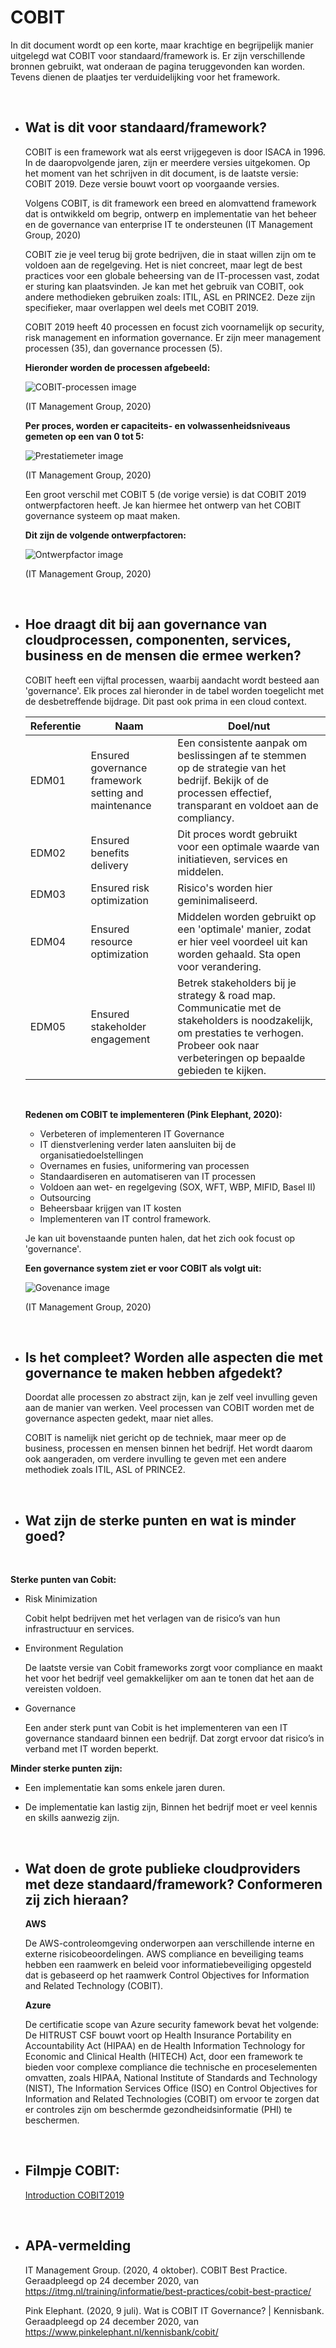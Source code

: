 # COBIT

In dit document wordt op een korte, maar krachtige en begrijpelijk manier uitgelegd wat COBIT voor standaard/framework is. Er zijn verschillende bronnen gebruikt, wat onderaan de pagina teruggevonden kan worden. Tevens dienen de plaatjes ter verduidelijking voor het framework.

</br> 

* ## Wat is dit voor standaard/framework?

    COBIT is een framework wat als eerst vrijgegeven is door ISACA in 1996. In de daaropvolgende jaren, zijn er meerdere versies uitgekomen. Op het moment van het schrijven in dit document, is de laatste versie: COBIT 2019. Deze versie bouwt voort op voorgaande versies. 

    Volgens COBIT, is dit framework een breed en alomvattend framework dat is ontwikkeld om begrip, ontwerp en implementatie van het beheer en de governance van enterprise IT te ondersteunen (IT Management Group, 2020)
    
    COBIT zie je veel terug bij grote bedrijven, die in staat willen zijn om te voldoen aan de regelgeving. Het is niet concreet, maar legt de best practices voor een globale beheersing van de IT-processen vast, zodat er sturing kan plaatsvinden. Je kan met het gebruik van COBIT, ook andere methodieken gebruiken zoals: ITIL, ASL en PRINCE2. Deze zijn specifieker, maar overlappen wel deels met COBIT 2019. 

    COBIT 2019 heeft 40 processen en focust zich voornamelijk op security, risk management en information governance. Er zijn meer management processen (35), dan governance processen (5). 
    
    **Hieronder worden de processen afgebeeld:**

    ![COBIT-processen image](COBIT-processen.png)
    
    (IT Management Group, 2020)
    
    **Per proces, worden er capaciteits- en volwassenheidsniveaus gemeten op een van 0 tot 5:**

    ![Prestatiemeter image](Prestatiemeter.png)
    
    (IT Management Group, 2020)

    Een groot verschil met COBIT 5 (de vorige versie) is dat COBIT 2019 ontwerpfactoren heeft. Je kan hiermee het ontwerp van het COBIT governance systeem op maat maken. 

    **Dit zijn de volgende ontwerpfactoren:**

    ![Ontwerpfactor image](Ontwerpfactoren.png)
    
    (IT Management Group, 2020)
</br>

* ## Hoe draagt dit bij aan governance van cloudprocessen, componenten, services, business en de mensen die ermee werken?

    COBIT heeft een vijftal processen, waarbij aandacht wordt besteed aan 'governance'. Elk proces zal hieronder in de tabel worden toegelicht met de desbetreffende bijdrage. Dit past ook prima in een cloud context. 

    Referentie   |             Naam                |      Doel/nut
    ------------ | ------------- | -------------
    EDM01 | Ensured governance framework setting and maintenance | Een consistente aanpak om beslissingen af te stemmen op de strategie van het bedrijf. Bekijk of de processen effectief, transparant en voldoet aan de compliancy. 
    EDM02 | Ensured benefits delivery | Dit proces wordt gebruikt voor een optimale waarde van initiatieven, services en middelen.
    EDM03 | Ensured risk optimization | Risico's worden hier geminimaliseerd.
    EDM04 | Ensured resource optimization | Middelen worden gebruikt op een 'optimale' manier, zodat er hier veel voordeel uit kan worden gehaald. Sta open voor verandering.
    EDM05 | Ensured stakeholder engagement | Betrek stakeholders bij je strategy & road map. Communicatie met de stakeholders is noodzakelijk, om prestaties te verhogen. Probeer ook naar verbeteringen op bepaalde gebieden te kijken. 
    
    </br>

    **Redenen om COBIT te implementeren (Pink Elephant, 2020):**

    * Verbeteren of implementeren IT Governance
    * IT dienstverlening verder laten aansluiten bij de organisatiedoelstellingen
    * Overnames en fusies, uniformering van processen
    * Standaardiseren en automatiseren van IT processen
    * Voldoen aan wet- en regelgeving (SOX, WFT, WBP, MIFID, Basel II)
    * Outsourcing
    * Beheersbaar krijgen van IT kosten
    * Implementeren van IT control framework.

    Je kan uit bovenstaande punten halen, dat het zich ook focust op 'governance'. 

    **Een governance system ziet er voor COBIT als volgt uit:**

    ![Govenance image](Governance-system.png)
    
    (IT Management Group, 2020)

</br>

* ## Is het compleet? Worden alle aspecten die met governance te maken hebben afgedekt?

    Doordat alle processen zo abstract zijn, kan je zelf veel invulling geven aan de manier van werken. Veel processen van COBIT worden met de governance aspecten gedekt, maar niet alles.

    COBIT is namelijk niet gericht op de techniek, maar meer op de business, processen en mensen binnen het bedrijf. Het wordt daarom ook aangeraden, om verdere invulling te geven met een andere methodiek zoals ITIL, ASL of PRINCE2.

</br>

* ## Wat zijn de sterke punten en wat is minder goed?

</br> 

**Sterke punten van Cobit:**
* Risk Minimization

    Cobit helpt bedrijven met het verlagen van de risico’s van hun infrastructuur en services.

* Environment Regulation

    De laatste versie van Cobit frameworks zorgt voor compliance en maakt het voor het bedrijf veel gemakkelijker om aan te tonen dat het aan de vereisten voldoen.

* Governance

    Een ander sterk punt van Cobit is het implementeren van een IT governance standaard binnen een bedrijf. Dat zorgt ervoor dat risico’s in verband met IT worden beperkt.


**Minder sterke punten zijn:**

* Een implementatie kan soms enkele jaren duren.

* De implementatie kan lastig zijn, Binnen het bedrijf moet er veel kennis en skills aanwezig zijn.


</br>

* ## Wat doen de grote publieke cloudproviders met deze standaard/framework? Conformeren zij zich hieraan?


    **AWS**

    De AWS-controleomgeving onderworpen aan verschillende interne en externe risicobeoordelingen. AWS compliance en beveiliging teams hebben een raamwerk en beleid voor informatiebeveiliging opgesteld dat is gebaseerd op het raamwerk Control Objectives for Information and Related Technology (COBIT).

    **Azure**

    De certificatie scope van Azure security famework bevat het volgende:
    De HITRUST CSF bouwt voort op Health Insurance Portability en Accountability Act (HIPAA) en de Health Information Technology for Economic and Clinical Health (HITECH) Act, door een framework te bieden voor complexe compliance die technische en proceselementen omvatten, zoals HIPAA, National Institute of Standards and Technology (NIST), The Information Services Office (ISO) en Control Objectives for Information and Related Technologies (COBIT) om ervoor te zorgen dat er controles zijn om beschermde gezondheidsinformatie (PHI) te beschermen.


</br> 

* ## Filmpje COBIT:

    [Introduction COBIT2019](https://www.youtube.com/watch?v=KJLAJSZbfIM)

</br>

* ## APA-vermelding

    IT Management Group. (2020, 4 oktober). COBIT Best Practice. Geraadpleegd op 24 december 2020, van https://itmg.nl/training/informatie/best-practices/cobit-best-practice/

    Pink Elephant. (2020, 9 juli). Wat is COBIT IT Governance? | Kennisbank. Geraadpleegd op 24 december 2020, van https://www.pinkelephant.nl/kennisbank/cobit/
